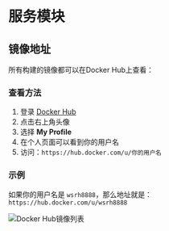 # 服务模块

## 镜像地址

所有构建的镜像都可以在Docker Hub上查看：

### 查看方法

1. 登录 [Docker Hub](https://hub.docker.com/)
2. 点击右上角头像
3. 选择 **My Profile**
4. 在个人页面可以看到你的用户名
5. 访问：`https://hub.docker.com/u/你的用户名`

### 示例

如果你的用户名是 `wsrh8888`，那么地址就是：
`https://hub.docker.com/u/wsrh8888`

![Docker Hub镜像列表](/server_dev_build/docker-images.png)